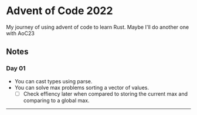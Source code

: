 # Advent of Code 2022

My journey of using advent of code to learn Rust.
Maybe I'll do another one with AoC23

## Notes

### Day 01
* You can cast types using parse.
* You can solve max problems sorting a vector of values.
  - [ ] Check effiency later when compared to storing the current max and comparing to a global max.
---
